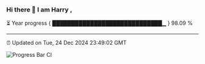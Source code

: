 ### Hi there 👋 I am Harry , 

⏳ Year progress { █████████████████████████████▁ } 98.09 %

---

⏰ Updated on Tue, 24 Dec 2024 23:49:02 GMT

![Progress Bar CI](https://github.com/duykhang68/duykhang68/workflows/Progress%20Bar%20CI/badge.svg)
